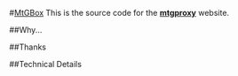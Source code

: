 
#[MtGBox](http://mtgbox.abicat.com)
This is the source code for the **[mtgproxy](http://mtgproxy.abicat.com)** website.

##Why...

##Thanks

##Technical Details
